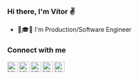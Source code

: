 ### Hi there, I'm Vítor ✌

- 📐🎓🚀 I'm Production/Software Engineer

### Connect with me

[<img align="left" alt="VitorArias_ | Twitter" width="24px" src="https://cdn-icons-png.flaticon.com/512/145/145812.png" />][twitter]
[<img align="left" alt="Vítor Arias | LinkedIn" width="24px" src="https://cdn-icons-png.flaticon.com/512/2111/2111499.png" />][linkedin]
[<img align="left" alt="Vítor Arias | Rocketseat" width="24px" src="https://cdn.discordapp.com/emojis/742728945144692767.png?v=1" />][rocketseat]
[<img align="left" alt="Vítor Arias | Passaporte GoStack" width="24px" src="https://discord.com/assets/748ff0e7b2f1f22adecad8463de25945.svg" />][passaporte]
[<img align="left" alt="Vítor Arias | Certificado GoStack" width="24px" src="https://cdn.discordapp.com/emojis/593450525588979722.png?v=1" />][certificado]

[twitter]: https://twitter.com/VitorArias_
[linkedin]: https://linkedin.com/in/vítor-arias-558a9711b
[rocketseat]: https://app.rocketseat.com.br/me/vitor-arias
[passaporte]: https://gostack.rocketseat.com.br/14/vitor-arias
[certificado]: https://app.rocketseat.com.br/api/certificates/pdf/739211c7-2c10-4961-9e21-36f3d166f91e

